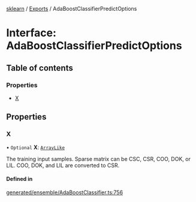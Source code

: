 [sklearn](../readme.md) / [Exports](../modules.md) / AdaBoostClassifierPredictOptions

# Interface: AdaBoostClassifierPredictOptions

## Table of contents

### Properties

- [X](AdaBoostClassifierPredictOptions.md#x)

## Properties

### X

• `Optional` **X**: [`ArrayLike`](../modules.md#arraylike)

The training input samples. Sparse matrix can be CSC, CSR, COO, DOK, or LIL. COO, DOK, and LIL are converted to CSR.

#### Defined in

[generated/ensemble/AdaBoostClassifier.ts:756](https://github.com/transitive-bullshit/scikit-learn-ts/blob/367336a/packages/sklearn/src/generated/ensemble/AdaBoostClassifier.ts#L756)
